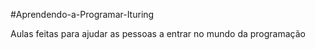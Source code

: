 #Aprendendo-a-Programar-Ituring

Aulas feitas para ajudar as pessoas a entrar no mundo da programação

